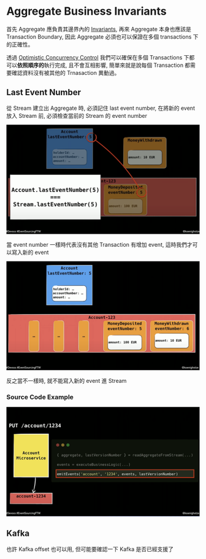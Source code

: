  # Aggregate Business Invariants

首先 Aggregate 應負責其邊界內的 [Invariants](spaces/ddd/invariants.md), 再來 Aggregate 本身也應該是 Transaction Boundary, 因此 Aggregate 必須也可以保證在多個 transactions 下的正確性。

透過 [Optimistic Concurrency Control](spaces/umani/optimistic-concurrency-control.md) 我們可以確保在多個 Transactions 下都可以**依照順序的**執行完成, 且不會互相影響, 簡單來就是說每個 Transaction 都需要確認資料沒有被其他的 Trnasaction 異動過。

## Last Event Number

從 Stream 建立出 Aggregate 時, 必須記住 last event number, 在將新的 event 放入 Stream 前, 必須檢查當前的 Stream 的 event number

![](spaces/event-sourcing/attachments/occ-last-event-number.png)

當 event number 一樣時代表沒有其他 Transaction 有增加 event, 這時我們才可以寫入新的 event

![](spaces/event-sourcing/attachments/occ-add-new-event.png)

反之當不一樣時, 就不能寫入新的 event 進 Stream

### Source Code Example

![](spaces/event-sourcing/attachments/ooc-source-code.png)

## Kafka

也許 Kafka offset 也可以用, 但可能要確認一下 Kafka 是否已經支援了